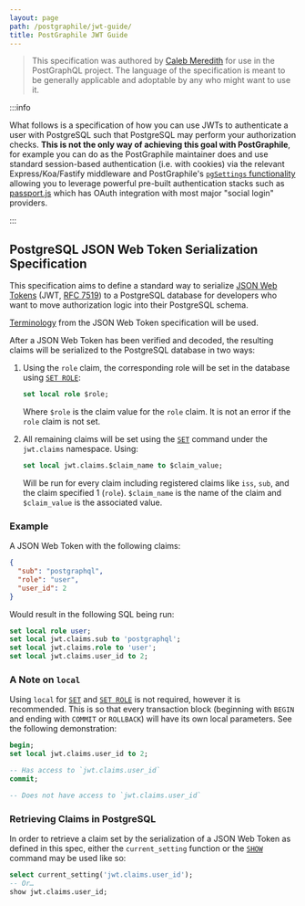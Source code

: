 ```yaml
---
layout: page
path: /postgraphile/jwt-guide/
title: PostGraphile JWT Guide
---
```


> This specification was authored by
> [Caleb Meredith](https://twitter.com/calebmer) for use in the PostGraphQL
> project. The language of the specification is meant to be generally applicable
> and adoptable by any who might want to use it.

:::info

What follows is a specification of how you can use JWTs to
authenticate a user with PostgreSQL such that PostgreSQL may perform your
authorization checks. **This is not the only way of achieving this goal with
PostGraphile**, for example you can do as the PostGraphile maintainer does and use
standard session-based authentication (i.e. with cookies) via the relevant
Express/Koa/Fastify middleware and PostGraphile's
[`pgSettings` functionality](./config#pgsettings) allowing you to
leverage powerful pre-built authentication stacks such as
[passport.js](http://www.passportjs.org/) which has OAuth integration with most
major "social login" providers.

:::

## PostgreSQL JSON Web Token Serialization Specification

This specification aims to define a standard way to serialize [JSON Web
Tokens][jwt] (JWT, [RFC 7519][rfc7519]) to a PostgreSQL database for developers
who want to move authorization logic into their PostgreSQL schema.

[Terminology][jwt-terms] from the JSON Web Token specification will be used.

After a JSON Web Token has been verified and decoded, the resulting claims will
be serialized to the PostgreSQL database in two ways:

1.  Using the `role` claim, the corresponding role will be set in the database
    using [`SET ROLE`][set-role]:

    ```sql
    set local role $role;
    ```

    Where `$role` is the claim value for the `role` claim. It is not an error if
    the `role` claim is not set.

2.  All remaining claims will be set using the [`SET`][set] command under the
    `jwt.claims` namespace. Using:

    ```sql
    set local jwt.claims.$claim_name to $claim_value;
    ```

    Will be run for every claim including registered claims like `iss`, `sub`,
    and the claim specified 1 (`role`). `$claim_name` is the name of the claim
    and `$claim_value` is the associated value.

### Example

A JSON Web Token with the following claims:

```json
{
  "sub": "postgraphql",
  "role": "user",
  "user_id": 2
}
```

Would result in the following SQL being run:

```sql
set local role user;
set local jwt.claims.sub to 'postgraphql';
set local jwt.claims.role to 'user';
set local jwt.claims.user_id to 2;
```

### A Note on `local`

Using `local` for [`SET`][set] and [`SET ROLE`][set-role] is not required,
however it is recommended. This is so that every transaction block (beginning
with `BEGIN` and ending with `COMMIT` or `ROLLBACK`) will have its own local
parameters. See the following demonstration:

```sql
begin;
set local jwt.claims.user_id to 2;

-- Has access to `jwt.claims.user_id`
commit;

-- Does not have access to `jwt.claims.user_id`
```

### Retrieving Claims in PostgreSQL

In order to retrieve a claim set by the serialization of a JSON Web Token as
defined in this spec, either the `current_setting` function or the
[`SHOW`][show] command may be used like so:

```sql
select current_setting('jwt.claims.user_id');
-- Or…
show jwt.claims.user_id;
```

[jwt]: https://jwt.io/
[rfc7519]: https://tools.ietf.org/html/rfc7519
[jwt-terms]: https://tools.ietf.org/html/rfc7519#section-2
[set-role]: http://www.postgresql.org/docs/current/static/sql-set-role.html
[set]: http://www.postgresql.org/docs/current/static/sql-set.html
[show]: http://www.postgresql.org/docs/current/static/sql-show.html
